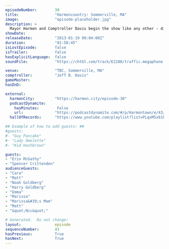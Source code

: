 ```yaml
---
episodeNumber:        30
title:                "Harmoncountry: Sommerville, MA"
image:                "episode-placeholder.jpg"
description: >
  Mayor Harmon and Comptroller Davis begin the show like any other - discussing the city's auto theft statistics. What comes next is 80+ minutes of insanity, featuring Adam Goldberg's brothers, Erin and Dan's sex life and much, much, sooooo much more.
showDate:             
releaseDate:          "2013-01-19 09:04:00Z"
duration:             "01:58:45"
isLostEpisode:        false
isTrailer:            false
hasExplicitLanguage:  false
soundFile:            "https://chtbl.com/track/E2288/traffic.megaphone.fm/STA2988867057.mp3?updated=1554329784"

venue:                "TBC, Sommerville, MA"
comptroller:          "Jeff B. Davis"
gameMaster:           
hasDnD:               

external:
  harmonCity:         "https://harmon.city/episode-30"
  podcastDynamite:
    hasMinutes:        False
    url:              "https://podcastdynamite.com/#/p/Harmontown/e/43/30"
  hallOfRecords:      "https://www.youtube.com/playlist?list=PLqxM5x81hNOaXxtFgBlHURu39fBmy6X9p"

## Example of how to add guests: ##
#guests:
#- "Guy Pancake"
#- "Lady Omelette"
#- "Kid Hashbrown"

guests:
- "Erin McGathy"
- "Spencer Crittenden"
audienceGuests:
- "Cara"
- "Matt"
- "Noah Goldberg"
- "Harry Goldberg"
- "Emma"
- "Marissa"
- "Marissa&#39;s Mom"
- "Matt"
- "&quot;Nic&quot;"

# Generated.  Do not change:
layout:               episode
sequenceNumber:       43
hasPrevious:          True
hasNext:              True
---
```


<!-- The episode description will be rendered here -->
<!-- Add your content below here -->

